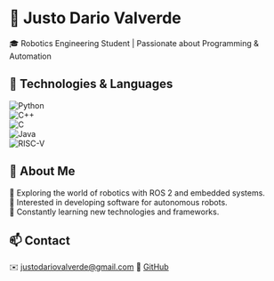 # 🚀 Justo Dario Valverde  

🎓 Robotics Engineering Student | Passionate about Programming & Automation  

## 🔧 Technologies & Languages  
![Python](https://img.shields.io/badge/Python-3776AB?style=for-the-badge&logo=python&logoColor=white)  
![C++](https://img.shields.io/badge/C++-00599C?style=for-the-badge&logo=c%2B%2B&logoColor=white)  
![C](https://img.shields.io/badge/C-A8B9CC?style=for-the-badge&logo=c&logoColor=white)  
![Java](https://img.shields.io/badge/Java-007396?style=for-the-badge&logo=java&logoColor=white)  
![RISC-V](https://img.shields.io/badge/RISC--V-0F69A8?style=for-the-badge&logo=riscv&logoColor=white)  

## 📌 About Me  
🔹 Exploring the world of robotics with ROS 2 and embedded systems.  
🔹 Interested in developing software for autonomous robots.  
🔹 Constantly learning new technologies and frameworks.  

## 📫 Contact  
✉️ justodariovalverde@gmail.com 
📌 [GitHub](https://github.com/JustoDarioValverde)  
